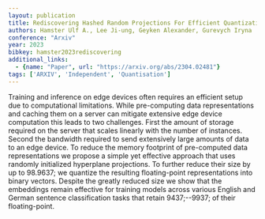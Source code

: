 ```yaml
---
layout: publication
title: Rediscovering Hashed Random Projections For Efficient Quantization Of Contextualized Sentence Embeddings
authors: Hamster Ulf A., Lee Ji-ung, Geyken Alexander, Gurevych Iryna
conference: "Arxiv"
year: 2023
bibkey: hamster2023rediscovering
additional_links:
  - {name: "Paper", url: "https://arxiv.org/abs/2304.02481"}
tags: ['ARXIV', 'Independent', 'Quantisation']
---
```

Training and inference on edge devices often requires an efficient setup due to computational limitations. While pre-computing data representations and caching them on a server can mitigate extensive edge device computation this leads to two challenges. First the amount of storage required on the server that scales linearly with the number of instances. Second the bandwidth required to send extensively large amounts of data to an edge device. To reduce the memory footprint of pre-computed data representations we propose a simple yet effective approach that uses randomly initialized hyperplane projections. To further reduce their size by up to 98.9637; we quantize the resulting floating-point representations into binary vectors. Despite the greatly reduced size we show that the embeddings remain effective for training models across various English and German sentence classification tasks that retain 9437;--9937; of their floating-point.
